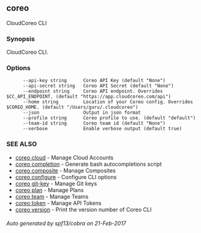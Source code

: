 ## coreo

CloudCoreo CLI

### Synopsis


CloudCoreo CLI.

### Options

```
      --api-key string      Coreo API Key (default "None")
      --api-secret string   Coreo API Secret (default "None")
      --endpoint string     Coreo API endpoint. Overrides $CC_API_ENDPOINT. (default "https://app.cloudcoreo.com/api")
      --home string         Location of your Coreo config. Overrides $COREO_HOME. (default "/Users/guru/.cloudcoreo")
      --json                Output in json format
      --profile string      Coreo profile to use. (default "default")
      --team-id string      Coreo team id (default "None")
      --verbose             Enable verbose output (default true)
```

### SEE ALSO
* [coreo cloud](coreo_cloud.md)	 - Manage Cloud Accounts
* [coreo completion](coreo_completion.md)	 - Generate bash autocompletions script
* [coreo composite](coreo_composite.md)	 - Manage Composites
* [coreo configure](coreo_configure.md)	 - Configure CLI options
* [coreo git-key](coreo_git-key.md)	 - Manage Git keys
* [coreo plan](coreo_plan.md)	 - Manage Plans
* [coreo team](coreo_team.md)	 - Manage Teams
* [coreo token](coreo_token.md)	 - Manage API Tokens
* [coreo version](coreo_version.md)	 - Print the version number of Coreo CLI

###### Auto generated by spf13/cobra on 21-Feb-2017
